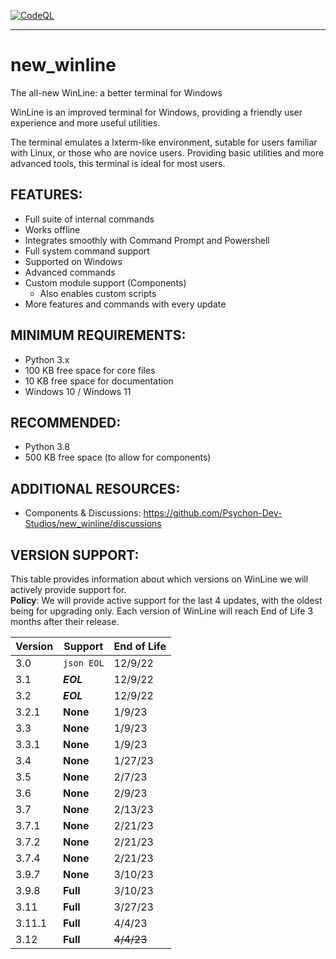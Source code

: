 [![CodeQL](https://github.com/Psychon-Dev-Studios/new_winline/actions/workflows/codeql-analysis.yml/badge.svg)](https://github.com/Psychon-Dev-Studios/new_winline/actions/workflows/codeql-analysis.yml)

***

# new_winline
The all-new WinLine: a better terminal for Windows

WinLine is an improved terminal for Windows, providing a friendly user experience and more useful utilities.

The terminal emulates a lxterm-like environment, sutable for users familiar with Linux, or those who are novice users. Providing basic utilities and more advanced tools, this terminal is ideal for most users.

## FEATURES:
* Full suite of internal commands
* Works offline
* Integrates smoothly with Command Prompt and Powershell
* Full system command support
* Supported on Windows
* Advanced commands
* Custom module support (Components)
  * Also enables custom scripts
* More features and commands with every update

## MINIMUM REQUIREMENTS:
* Python 3.x
* 100 KB free space for core files
* 10 KB free space for documentation
* Windows 10 / Windows 11

## RECOMMENDED:
* Python 3.8
* 500 KB free space (to allow for components)

## ADDITIONAL RESOURCES:
* Components & Discussions: https://github.com/Psychon-Dev-Studios/new_winline/discussions

## VERSION SUPPORT:
This table provides information about which versions on WinLine we will actively provide support for.\
**Policy**: We will provide active support for the last 4 updates, with the oldest being for upgrading only. Each version of WinLine will reach End of Life 3 months after their release.

|Version|Support|End of Life|
|-------|-------|-------|
|3.0|``json EOL``|12/9/22|
|3.1|***EOL***|12/9/22|
|3.2|***EOL***|12/9/22|
|3.2.1|**None**|1/9/23|
|3.3|**None**|1/9/23|
|3.3.1|**None**|1/9/23|
|3.4|**None**|1/27/23|
|3.5|**None**|2/7/23|
|3.6|**None**|2/9/23|
|3.7|**None**|2/13/23|
|3.7.1|**None**|2/21/23|
|3.7.2|**None**|2/21/23|
|3.7.4|**None**|2/21/23|
|3.9.7|**None**|3/10/23|
|3.9.8|**Full**|3/10/23|
|3.11|**Full**|3/27/23|
|3.11.1|**Full**|4/4/23|
|3.12|**Full**|~~4/4/23~~|
